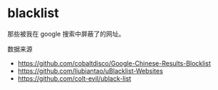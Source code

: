 # blacklist
那些被我在 google 搜索中屏蔽了的网址。

数据来源
* https://github.com/cobaltdisco/Google-Chinese-Results-Blocklist
* https://github.com/liubiantao/uBlacklist-Websites
* https://github.com/colt-evil/ublack-list
